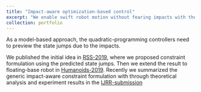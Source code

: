 ```yaml
---
title: "Impact-aware optimization-based control"
excerpt: "We enable swift robot motion without fearing impacts with the environment. For instance in a box manipulation task, the robot does not need to stop or use close-to-zero velocity to establish contacts <br/><img src='/images/box-grabbing-crop.png'>"
collection: portfolio
---
```


As a model-based approach, the quadratic-programming controllers need to preview the state jumps due to the impacts. 

We published the initial idea in  [RSS-2019](/publication/2019-06-22-paper-rss-number-3), where we proposed constraint formulation using  the predicted state jumps. Then we extend the result to floating-base robot in [Humanoids-2019](/publication/2019-10-15-paper-huamnoids-number-2). Recently we summarized the generic impact-aware constraint formulation with through theoretical analysis and experiment results in the [IJRR-submission](/publication/2020-06-03-paper-ijrr-number-1)

